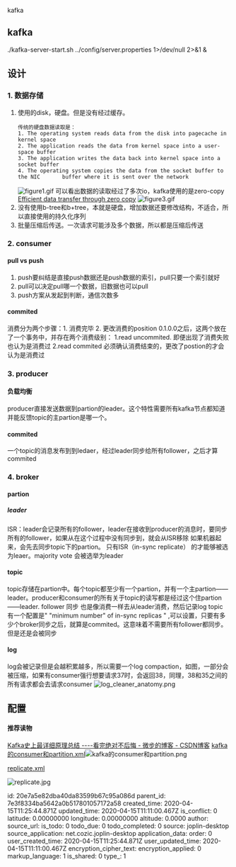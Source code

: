 kafka

## kafka

./kafka-server-start.sh ../config/server.properties 1>/dev/null 2>&1 &

## 设计

### 1. 数据存储
1. 使用的disk，硬盘。但是没有经过缓存。
      ```
      传统的硬盘数据读取是：
      1. The operating system reads data from the disk into pagecache in kernel space
      2. The application reads the data from kernel space into a user-space buffer
      3. The application writes the data back into kernel space into a socket buffer
      4. The operating system copies the data from the socket buffer to the NIC       buffer where it is sent over the network
      ```
      ![figure1.gif](https://www.ibm.com/developerworks/linux/library/j-zerocopy/figure1.gif)
      可以看出数据的读取经过了多次io，kafka使用的是zero-copy [Efficient data transfer through zero copy](https://www.ibm.com/developerworks/linux/library/j-zerocopy/)
      ![figure3.gif](https://www.ibm.com/developerworks/linux/library/j-zerocopy/figure3.gif)
2. 没有使用b-tree和b+tree，本就是硬盘，增加数据还要修改结构，不适合，所以直接使用的持久化序列
3. 批量压缩后传送。一次请求可能涉及多个数据，所以都是压缩后传送
### 2. consumer
#### pull vs push
1. push要纠结是直接push数据还是push数据的索引，pull只要一个索引就好
2. pull可以决定pull哪一个数据，旧数据也可以pull
3. push方案从发起到判断，通信次数多

#### commited
消费分为两个步骤：1. 消费完毕 2. 更改消费的position
0.1.0.0之后，这两个放在了一个事务中，并存在两个消费级别：
1.read uncommited. 即便出现了消费失败也认为是消费过
2.read commited 必须确认消费结束的，更改了postion的才会认为是消费过
#### 
#### 
### 3. producer
#### 负载均衡
producer直接发送数据到partion的leader。这个特性需要所有kafka节点都知道并能反馈topic的主partion是哪一个。
#### commited
一个topic的消息发布到到ledaer，经过leader同步给所有follower，之后才算commited
### 4. broker
#### partion
##### leader
ISR：leader会记录所有的follower，leader在接收到producer的消息时，要同步所有的follower，如果从在这个过程中没有同步到，就会从ISR移除
如果机器起来，会先去同步topic下的partion。
只有ISR（in-sync replicate） 的才能够被选为leaer。majority vote 会被选举为leader
#### topic
topic存储在partion中。每个topic都至少有一个partion，并有一个主partion——leader。producer和consumer的所有关于topic的读写都是经过这个住partion——leader.
follower 同步 也是像消费一样去从leader消费，然后记录log
topic 有一个配置是" "minimum number" of in-sync replicas " ,可以设置，只要有多少个broker同步之后，就算是commited。这意味着不需要所有follower都同步。但是还是会被同步
#### log
log会被记录但是会越积累越多，所以需要一个log compaction，如图，一部分会被压缩，如果有consumer强行想要请求37时，会返回38，同理，38和35之间的所有请求都会去请求consumer
![log_cleaner_anatomy.png](http://kafka.apache.org/11/images/log_cleaner_anatomy.png)
#### 
## 配置


#### 推荐读物
[Kafka史上最详细原理总结 ----看完绝对不后悔 - 微步的博客 - CSDN博客](https://blog.csdn.net/lingbo229/article/details/80761778) 
[kafka的consumer和partition.xml](:storage/0be300d5-c808-4c2c-8cbd-b184a255460d/0cdbbfea.xml)![kafka的consumer和partition.png](:storage/0be300d5-c808-4c2c-8cbd-b184a255460d/9b551011.png)

[replicate.xml](:storage/0be300d5-c808-4c2c-8cbd-b184a255460d/38cc6a60.xml)

![replicate.jpg](:storage/0be300d5-c808-4c2c-8cbd-b184a255460d/b56a1301.jpg)

id: 20e7a5e82dba40da83599b67c95a086d
parent_id: 7e3f8334ba5642a0b517801057172a58
created_time: 2020-04-15T11:25:44.871Z
updated_time: 2020-04-15T11:11:00.467Z
is_conflict: 0
latitude: 0.00000000
longitude: 0.00000000
altitude: 0.0000
author: 
source_url: 
is_todo: 0
todo_due: 0
todo_completed: 0
source: joplin-desktop
source_application: net.cozic.joplin-desktop
application_data: 
order: 0
user_created_time: 2020-04-15T11:25:44.871Z
user_updated_time: 2020-04-15T11:11:00.467Z
encryption_cipher_text: 
encryption_applied: 0
markup_language: 1
is_shared: 0
type_: 1